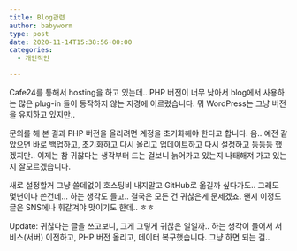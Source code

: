 ```yaml
---
title: Blog관련
author: babyworm
type: post
date: 2020-11-14T15:38:56+00:00
categories:
  - 개인적인

---
```

Cafe24를 통해서 hosting을 하고 있는데.. PHP 버전이 너무 낮아서 blog에서 사용하는 많은 plug-in 들이 동작하지 않는 지경에 이르렀습니다. 뭐 WordPress는 그냥 버전을 유지하고 있지만..

문의를 해 본 결과 PHP 버전을 올리려면 계정을 초기화해야 한다고 합니다. 음.. 예전 같았으면 바로 백업하고, 초기화하고 다시 올리고 업데이트하고 다시 설정하고 등등등 했겠지만.. 이제는 참 귀찮다는 생각부터 드는 걸보니 늙어가고 있는지 나태해져 가고 있는지 잘모르겠습니다. 

새로 설정할거 그냥 쓸데없이 호스팅비 내지말고 GitHub로 옮길까 싶다가도.. 그래도 몇년이나 쓴건데… 하는 생각도 들고.. 결국은 모든 건 귀찮은게 문제겠죠. 왠지 이정도 글은 SNS에나 휘갈겨야 맛이기도 한데.. ㅎㅎ<br>

Update: 귀찮다는 글을 쓰고보니, 그게 그렇게 귀찮은 일일까.. 하는 생각이 들어서 서비스(서버) 이전하고, PHP 버전 올리고, 데이터 복구했습니다. 그냥 하면 되는 걸..